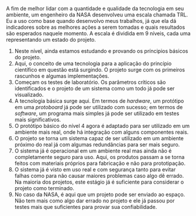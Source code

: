 A fim de melhor lidar com a quantidade e qualidade da tecnologia em seu ambiente, um engenheiro da NASA desenvolveu uma escala chamada TRL. Eu a uso como base quando desenvolvo meus trabalhos, já que ela dá indicadores sobre as melhores ações a serem tomadas e quais resultados são esperados naquele momento. A escala é dividida em 9 níveis, cada uma representando um estado do projeto.

1. Neste nível, ainda estamos estudando e provando os príncipios básicos do projeto.
2. Aqui, o conceito de uma tecnologia para a aplicação do princípio científico em questão está surgindo. O projeto surge  com os primeiros rascunhos e algumas implementações.
3. Começam os testes de laboratório. Os parâmetros críticos são identificados e o projeto de um sistema como um todo já pode ser visualizado.
4. A tecnologia básica surge aqui. Em termos de _hardware_, um protótipo em uma _protoboard_ já pode ser utilizado com sucesso; em termos de _software_, um programa mais simples já pode ser utilizado em testes mais significativos.
5. O protótipo básico do nível 4 agora é adaptado para ser utilizado em um ambiente mais real, onde há integração com alguns componentes reais.
6. O projeto se torna um sistema capaz de ser utilizado em um ambiente próximo do real já com algumas redundâncias para ser mais seguro.  
7. O sistema já é operacional em um ambiente real mas ainda não é completamente seguro para uso. Aqui, os produtos passam a se torna feitos com materiais próprios para fabricação e não para prototipação.
8. O sistema já é visto em uso real e com segurança tanto para evitar falhas como para não causar maiores problemas caso algo dê errado. Na maioria dos projetos, este estágio já é suficiente para considerar o projeto como terminado.
9. No caso da NASA, é aqui que um projeto pode ser enviado ao espaço. Não tem mais como algo dar errado no projeto e ele já passou por testes mais que suficientes para provar sua confiabilidade.
